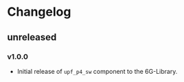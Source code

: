 <!-- 
DISCLAIMER!!!! THIS CHANGELOG HAS INFORMATION ABOUT CHANGES IN THE DUMMY COMPONENT.

YOUR NEW COMPONENT's FIRST CHANGELOG JUST NEEDS SMTH LIKE:  

## v1.0.0
### Added
- Initial release of `mycomponent` component to the 6G-Library.

THE VERSION IS THE ONE OF YOUR COMPONENT, NOT THE 6G-LIBRARY OR THE SANDBOX RELEASE

PLEASE ALSO UPDATE THE MAIN 6G-LIBRARY CHANGELOG WITH YOUR COMPONENT
-->

# Changelog

## unreleased
### v1.0.0
- Initial release of `upf_p4_sw` component to the 6G-Library.

<!-- FIELDS PER VERSION -->
<!--
### Added

- New features

### Changed

- Changes in existing functionality

### Deprecated

- Soon-to-be removed features

### Removed

- Removed features

### Fixed

- Bug fixes

### Security

- Vulnerability warnings
-->